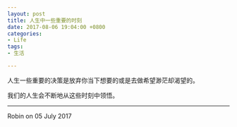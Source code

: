 ```yaml
---
layout: post
title: 人生中一些重要的时刻
date: 2017-08-06 19:04:00 +0800
categories:
- Life
tags:
- 生活

---
```



人生一些重要的决策是放弃你当下想要的或是去做希望渺茫却渴望的。

我们的人生会不断地从这些时刻中领悟。

----

Robin on 05 July 2017